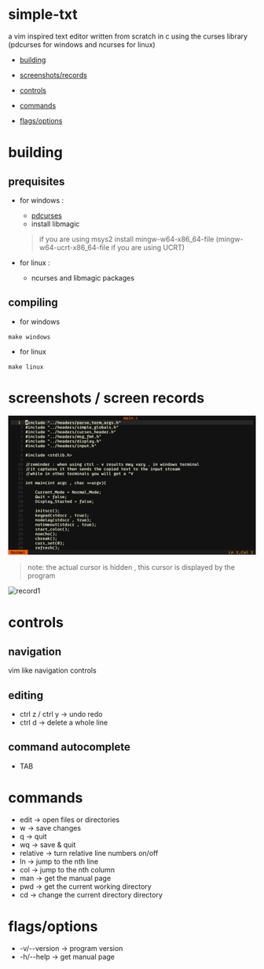 # simple-txt
a vim inspired text editor written from scratch in c using the curses library (pdcurses for windows and ncurses for linux)

* [building](https://github.com/abdelrahman1215/simple-txt?tab=readme-ov-file#building)

* [screenshots/records](https://github.com/abdelrahman1215/simple-txt?tab=readme-ov-file#screenshots--screen-records)

* [controls](https://github.com/abdelrahman1215/simple-txt?tab=readme-ov-file#controls)

* [commands](https://github.com/abdelrahman1215/simple-txt?tab=readme-ov-file#commands)

* [flags/options](https://github.com/abdelrahman1215/simple-txt?tab=readme-ov-file#flagsoptions)

# building
## prequisites
* for windows : 
    * [pdcurses](https://sourceforge.net/projects/pdcurses/)
    * install libmagic
    > if you are using msys2 install mingw-w64-x86_64-file (mingw-w64-ucrt-x86_64-file if you are using UCRT)

* for linux :
    * ncurses and libmagic packages

## compiling
* for windows
```
make windows
```

* for linux
```
make linux
```

# screenshots / screen records
![screenshot1](https://github.com/abdelrahman1215/simple-txt/blob/main/demos/Screenshot%20(7).png?raw=true)

>note: the actual cursor is hidden , this cursor is displayed by the program

![record1](https://github.com/abdelrahman1215/simple-txt/blob/main/demos/rec.gif?raw=true)

# controls
## navigation
vim like navigation controls
## editing
* ctrl z / ctrl y -> undo redo
* ctrl d -> delete a whole line

## command autocomplete
* TAB

# commands
* edit -> open files or directories
* w -> save changes
* q -> quit
* wq -> save & quit
* relative -> turn relative line numbers on/off
* ln -> jump to the nth line
* col -> jump to the nth column
* man -> get the manual page
* pwd -> get the current working directory
* cd -> change the current directory directory

# flags/options
* -v/--version -> program version
* -h/--help -> get manual page
